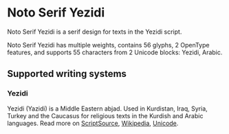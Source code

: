 
# Noto Serif Yezidi

Noto Serif Yezidi is a serif design for texts in the Yezidi script. 

Noto Serif Yezidi has multiple weights, contains 56 glyphs, 2 OpenType features, and supports 55 characters from 2 Unicode blocks: Yezidi, Arabic.


## Supported writing systems


### Yezidi

Yezidi (Yazidi) is a Middle Eastern abjad. Used in Kurdistan, Iraq, Syria, Turkey and the Caucasus for religious texts in the Kurdish and Arabic languages. Read more on [ScriptSource](https://scriptsource.org/scr/Yezi), [Wikipedia](https://en.wikipedia.org/wiki/ISO_15924:Yezi), [Unicode](https://www.unicode.org/versions/Unicode13.0.0/ch09.pdf#G59804).


